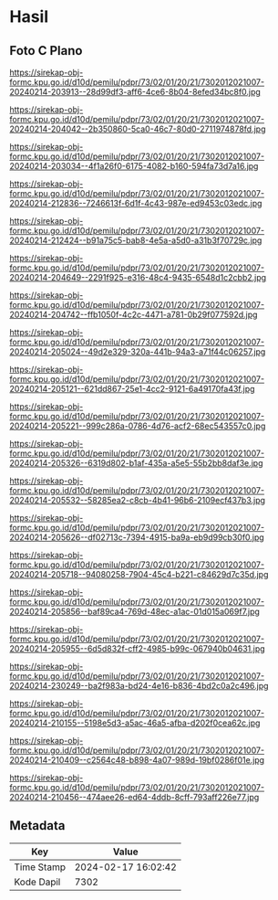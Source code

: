 # Hasil

## Foto C Plano

https://sirekap-obj-formc.kpu.go.id/d10d/pemilu/pdpr/73/02/01/20/21/7302012021007-20240214-203913--28d99df3-aff6-4ce6-8b04-8efed34bc8f0.jpg

https://sirekap-obj-formc.kpu.go.id/d10d/pemilu/pdpr/73/02/01/20/21/7302012021007-20240214-204042--2b350860-5ca0-46c7-80d0-2711974878fd.jpg

https://sirekap-obj-formc.kpu.go.id/d10d/pemilu/pdpr/73/02/01/20/21/7302012021007-20240214-203034--4f1a26f0-6175-4082-b160-594fa73d7a16.jpg

https://sirekap-obj-formc.kpu.go.id/d10d/pemilu/pdpr/73/02/01/20/21/7302012021007-20240214-212836--7246613f-6d1f-4c43-987e-ed9453c03edc.jpg

https://sirekap-obj-formc.kpu.go.id/d10d/pemilu/pdpr/73/02/01/20/21/7302012021007-20240214-212424--b91a75c5-bab8-4e5a-a5d0-a31b3f70729c.jpg

https://sirekap-obj-formc.kpu.go.id/d10d/pemilu/pdpr/73/02/01/20/21/7302012021007-20240214-204649--2291f925-e316-48c4-9435-6548d1c2cbb2.jpg

https://sirekap-obj-formc.kpu.go.id/d10d/pemilu/pdpr/73/02/01/20/21/7302012021007-20240214-204742--ffb1050f-4c2c-4471-a781-0b29f077592d.jpg

https://sirekap-obj-formc.kpu.go.id/d10d/pemilu/pdpr/73/02/01/20/21/7302012021007-20240214-205024--49d2e329-320a-441b-94a3-a71f44c06257.jpg

https://sirekap-obj-formc.kpu.go.id/d10d/pemilu/pdpr/73/02/01/20/21/7302012021007-20240214-205121--621dd867-25e1-4cc2-9121-6a49170fa43f.jpg

https://sirekap-obj-formc.kpu.go.id/d10d/pemilu/pdpr/73/02/01/20/21/7302012021007-20240214-205221--999c286a-0786-4d76-acf2-68ec543557c0.jpg

https://sirekap-obj-formc.kpu.go.id/d10d/pemilu/pdpr/73/02/01/20/21/7302012021007-20240214-205326--6319d802-b1af-435a-a5e5-55b2bb8daf3e.jpg

https://sirekap-obj-formc.kpu.go.id/d10d/pemilu/pdpr/73/02/01/20/21/7302012021007-20240214-205532--58285ea2-c8cb-4b41-96b6-2109ecf437b3.jpg

https://sirekap-obj-formc.kpu.go.id/d10d/pemilu/pdpr/73/02/01/20/21/7302012021007-20240214-205626--df02713c-7394-4915-ba9a-eb9d99cb30f0.jpg

https://sirekap-obj-formc.kpu.go.id/d10d/pemilu/pdpr/73/02/01/20/21/7302012021007-20240214-205718--94080258-7904-45c4-b221-c84629d7c35d.jpg

https://sirekap-obj-formc.kpu.go.id/d10d/pemilu/pdpr/73/02/01/20/21/7302012021007-20240214-205856--baf89ca4-769d-48ec-a1ac-01d015a069f7.jpg

https://sirekap-obj-formc.kpu.go.id/d10d/pemilu/pdpr/73/02/01/20/21/7302012021007-20240214-205955--6d5d832f-cff2-4985-b99c-067940b04631.jpg

https://sirekap-obj-formc.kpu.go.id/d10d/pemilu/pdpr/73/02/01/20/21/7302012021007-20240214-230249--ba2f983a-bd24-4e16-b836-4bd2c0a2c496.jpg

https://sirekap-obj-formc.kpu.go.id/d10d/pemilu/pdpr/73/02/01/20/21/7302012021007-20240214-210155--5198e5d3-a5ac-46a5-afba-d202f0cea62c.jpg

https://sirekap-obj-formc.kpu.go.id/d10d/pemilu/pdpr/73/02/01/20/21/7302012021007-20240214-210409--c2564c48-b898-4a07-989d-19bf0286f01e.jpg

https://sirekap-obj-formc.kpu.go.id/d10d/pemilu/pdpr/73/02/01/20/21/7302012021007-20240214-210456--474aee26-ed64-4ddb-8cff-793aff226e77.jpg


## Metadata

| Key        | Value               |
| ---------- | ------------------- |
| Time Stamp | 2024-02-17 16:02:42 |
| Kode Dapil | 7302                |




